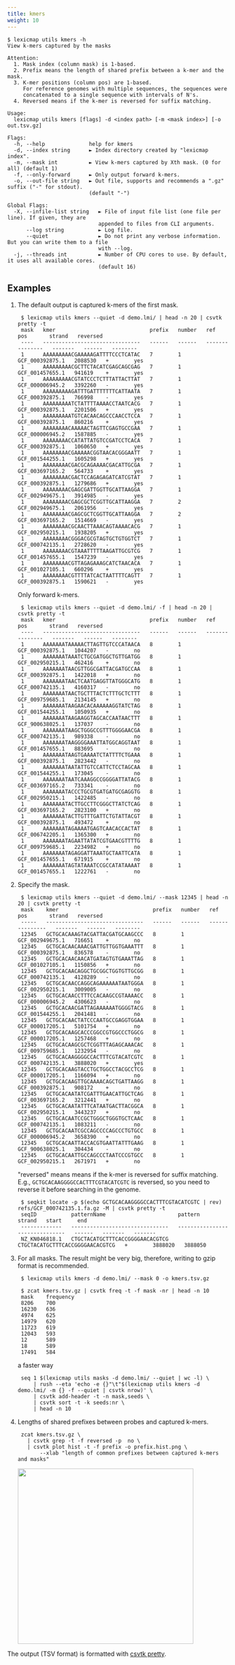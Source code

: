 ```yaml
---
title: kmers
weight: 10
---
```


```plain
$ lexicmap utils kmers -h
View k-mers captured by the masks

Attention:
  1. Mask index (column mask) is 1-based.
  2. Prefix means the length of shared prefix between a k-mer and the mask.
  3. K-mer positions (column pos) are 1-based.
     For reference genomes with multiple sequences, the sequences were
     concatenated to a single sequence with intervals of N's.
  4. Reversed means if the k-mer is reversed for suffix matching.

Usage:
  lexicmap utils kmers [flags] -d <index path> [-m <mask index>] [-o out.tsv.gz]

Flags:
  -h, --help              help for kmers
  -d, --index string      ► Index directory created by "lexicmap index".
  -m, --mask int          ► View k-mers captured by Xth mask. (0 for all) (default 1)
  -f, --only-forward      ► Only output forward k-mers.
  -o, --out-file string   ► Out file, supports and recommends a ".gz" suffix ("-" for stdout).
                          (default "-")

Global Flags:
  -X, --infile-list string   ► File of input file list (one file per line). If given, they are
                             appended to files from CLI arguments.
      --log string           ► Log file.
      --quiet                ► Do not print any verbose information. But you can write them to a file
                             with --log.
  -j, --threads int          ► Number of CPU cores to use. By default, it uses all available cores.
                             (default 16)
```

## Examples

1. The default output is captured k-mers of the first mask.

        $ lexicmap utils kmers --quiet -d demo.lmi/ | head -n 20 | csvtk pretty -t
        mask   kmer                              prefix   number   ref               pos       strand   reversed
        ----   -------------------------------   ------   ------   ---------------   -------   ------   --------
        1      AAAAAAAAACGAAAAAGATTTTCCCTCATAC   7        1        GCF_000392875.1   2088530   +        yes     
        1      AAAAAAAAACGCTTCTACATCGAGCAGCGAG   7        1        GCF_001457655.1   941619    +        yes     
        1      AAAAAAAAACGTATCCCTCTTTATTACTTAT   7        1        GCF_000006945.2   3392260   -        yes     
        1      AAAAAAAAAGATTTGATTTTTTTCATTAATA   7        1        GCF_000392875.1   766998    -        yes     
        1      AAAAAAAAATCTATTTTAAAACCTAATCACG   7        1        GCF_000392875.1   2201506   +        yes     
        1      AAAAAAAAATGTCACAACAGCCCAACCTCCA   7        1        GCF_000392875.1   860216    +        yes     
        1      AAAAAAAACAAAAACTAGTTCGAGTGCCGAA   7        1        GCF_000006945.2   1587885   -        yes     
        1      AAAAAAAACCATATTATGTCCGATCCTCACA   7        1        GCF_000392875.1   1060650   +        yes     
        1      AAAAAAAACGAAAAACGGTAACACGGGAATT   7        1        GCF_001544255.1   1605298   +        yes     
        1      AAAAAAAACGACGCAGAAAACGACATTGCGA   7        1        GCF_003697165.2   564733    +        yes     
        1      AAAAAAAACGACTCCAGAGAGATCATCGTAT   7        1        GCF_000392875.1   1279686   +        yes     
        1      AAAAAAAACGAGCGATTGGTTGCATTAAGGA   7        1        GCF_002949675.1   3914985   -        yes     
        1      AAAAAAAACGAGCGCTCGGTTGCATTAAGGA   7        2        GCF_002949675.1   2061956   -        yes     
        1      AAAAAAAACGAGCGCTCGGTTGCATTAAGGA   7        2        GCF_003697165.2   1514669   -        yes     
        1      AAAAAAAACGCAACTTAAACAGTAAAACACG   7        1        GCF_002950215.1   1938205   +        yes     
        1      AAAAAAAACGGGACGCGTAGTGCTGTGGTCT   7        1        GCF_000742135.1   2728620   -        yes     
        1      AAAAAAAACGTAAATTTTTAAGATTGCGTCG   7        1        GCF_001457655.1   1547239   -        yes     
        1      AAAAAAAACGTTAGAGAAAGCATCTAACACA   7        1        GCF_001027105.1   660296    +        yes     
        1      AAAAAAAACGTTTTATCACTAATTTTCAGTT   7        1        GCF_000392875.1   1590621   -        yes     

    Only forward k-mers.

        $ lexicmap utils kmers --quiet -d demo.lmi/ -f | head -n 20 | csvtk pretty -t
        mask   kmer                              prefix   number   ref               pos       strand   reversed
        ----   -------------------------------   ------   ------   ---------------   -------   ------   --------
        1      AAAAAAATAAAAACTTAGTTGTCCCATAACA   8        1        GCF_000392875.1   1044207   -        no      
        1      AAAAAAATAAATCTGCGATGGCTGTTGATGG   8        1        GCF_002950215.1   462416    +        no      
        1      AAAAAAATAACGTTGGCGATTACGATGCCAA   8        1        GCF_000392875.1   1422018   +        no      
        1      AAAAAAATAACTCAATGAGGTTATGGGCATG   8        1        GCF_000742135.1   4160317   -        no      
        1      AAAAAAATAACTGCTTTACTCTTTGCTCTTT   8        1        GCF_009759685.1   2134145   +        no      
        1      AAAAAAATAAGAACACAAAAAAGGTATCTAG   8        1        GCF_001544255.1   1050935   +        no      
        1      AAAAAAATAAGAAGGTAGCACCAATAACTTT   8        1        GCF_900638025.1   137037    -        no      
        1      AAAAAAATAAGCTGGGCCGTTTGGGGAACGA   8        1        GCF_000742135.1   989338    -        no      
        1      AAAAAAATAAGGGGAAATTATGGCAGGTAAT   8        1        GCF_001457655.1   883695    -        no      
        1      AAAAAAATAAGTGAAAATCTATTTTCTGAAA   8        1        GCF_000392875.1   2823442   -        no      
        1      AAAAAAATAATATTGTCCATTCTCCTAGCAA   8        1        GCF_001544255.1   173045    -        no      
        1      AAAAAAATAATCAAAGGCCGGGGATTATACG   8        1        GCF_003697165.2   733341    -        no      
        1      AAAAAAATACCCTGCGTGATGATGCGAGGTG   8        1        GCF_002950215.1   1422485   -        no      
        1      AAAAAAATACTTGCCTTCGGGCTTATCTCAG   8        1        GCF_003697165.2   2823100   +        no      
        1      AAAAAAATACTTGTTTGATTCTGTATTACGT   8        1        GCF_000392875.1   493472    +        no      
        1      AAAAAAATAGAAAATGAGTCAACACCACTAT   8        1        GCF_006742205.1   1365300   +        no      
        1      AAAAAAATAGAATTATATCGTGAACGTTTTG   8        1        GCF_009759685.1   2234982   +        no      
        1      AAAAAAATAGAGGATTAAATGCTAATTCATA   8        1        GCF_001457655.1   671915    +        no      
        1      AAAAAAATAGTATAAATCCGCCATATAAAAT   8        1        GCF_001457655.1   1222761   -        no      

1. Specify the mask.

        $ lexicmap utils kmers --quiet -d demo.lmi/ --mask 12345 | head -n 20 | csvtk pretty -t
        mask    kmer                              prefix   number   ref               pos       strand   reversed
        -----   -------------------------------   ------   ------   ---------------   -------   ------   --------
        12345   GCTGCACAAAGTACGATTACGATGCAAGCCC   8        1        GCF_002949675.1   716651    +        no      
        12345   GCTGCACAACAAACGATTGTTGGTGAAATTT   8        1        GCF_000392875.1   836578    -        no      
        12345   GCTGCACAACAACATGATAGTGTGAAATTAG   8        1        GCF_001027105.1   1150856   +        no      
        12345   GCTGCACAACAGGCTGCGGCTGGTGTTGCGG   8        1        GCF_000742135.1   4128289   -        no      
        12345   GCTGCACAACCAGGCAGAAAAAATAATGGGA   8        1        GCF_002950215.1   3009005   -        no      
        12345   GCTGCACAACCTTTCCACAAGCCGTAAAACC   8        1        GCF_000006945.2   4306623   -        no      
        12345   GCTGCACAACGATTAGAAAAAATGGGGTACG   8        1        GCF_001544255.1   2041481   -        no      
        12345   GCTGCACAACTATCCCAATGCCGAGGTGGAA   8        1        GCF_000017205.1   5101754   +        no      
        12345   GCTGCACAAGCACCCGGCCGTGGCCCTGGCG   8        1        GCF_000017205.1   1257468   +        no      
        12345   GCTGCACAAGCGCTCGGTTTAGAGCAAACAC   8        1        GCF_009759685.1   1232954   -        no      
        12345   GCTGCACAAGGGGCCACTTTCGTACATCGTC   8        1        GCF_000742135.1   3888020   +        yes     
        12345   GCTGCACAAGTACCTGCTGGCCTACGCCTCG   8        1        GCF_000017205.1   1166094   +        no      
        12345   GCTGCACAAGTTGCAAAACAGCTGATTAAGG   8        1        GCF_000392875.1   908172    +        no      
        12345   GCTGCACAATATCGATTTGAACATTGCTCAG   8        1        GCF_003697165.2   3212441   +        no      
        12345   GCTGCACAATATTTCATAATGACTTACGGCA   8        1        GCF_002950215.1   3443237   +        no      
        12345   GCTGCACAATCCGCTGGGCTGGGTGCTCAAC   8        1        GCF_000742135.1   1083211   -        no      
        12345   GCTGCACAATCGCCAGCCCCAGCCCTGTGCC   8        1        GCF_000006945.2   3658390   +        no      
        12345   GCTGCACAATTACCACGTGAATTATTTGAAG   8        1        GCF_900638025.1   304434    -        no      
        12345   GCTGCACAATTGCCAGCCCTAATCCCGTGCC   8        1        GCF_002950215.1   2671971   +        no      

    "reversed" means means if the k-mer is reversed for suffix matching.
    E.g., `GCTGCACAAGGGGCCACTTTCGTACATCGTC` is reversed, so you need to reverse it before searching in the genome.


        $ seqkit locate -p $(echo GCTGCACAAGGGGCCACTTTCGTACATCGTC | rev) refs/GCF_000742135.1.fa.gz -M | csvtk pretty -t
        seqID           patternName                       pattern                           strand   start     end    
        -------------   -------------------------------   -------------------------------   ------   -------   -------
        NZ_KN046818.1   CTGCTACATGCTTTCACCGGGGAACACGTCG   CTGCTACATGCTTTCACCGGGGAACACGTCG   +        3888020   3888050


1. For all masks. The result might be very big, therefore, writing to gzip format is recommended.


        $ lexicmap utils kmers -d demo.lmi/ --mask 0 -o kmers.tsv.gz

        $ zcat kmers.tsv.gz | csvtk freq -t -f mask -nr | head -n 10
        mask    frequency
        8206    700
        16230   636
        4974    625
        14979   620
        11723   619
        12043   593
        12      589
        18      589
        17491   584

    a faster way

        seq 1 $(lexicmap utils masks -d demo.lmi/ --quiet | wc -l) \
            | rush --eta 'echo -e {}"\t"$(lexicmap utils kmers -d demo.lmi/ -m {} -f --quiet | csvtk nrow)' \
            | csvtk add-header -t -n mask,seeds \
            | csvtk sort -t -k seeds:nr \
            | head -n 10


1. Lengths of shared prefixes between probes and captured k-mers.

        zcat kmers.tsv.gz \
          | csvtk grep -t -f reversed -p  no \
          | csvtk plot hist -t -f prefix -o prefix.hist.png \
              --xlab "length of common prefixes between captured k-mers and masks"


    <img src="/LexicMap/prefix.hist.png" alt="" width="400"/>

The output (TSV format) is formatted with [csvtk pretty](https://github.com/shenwei356/csvtk).
